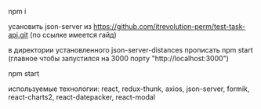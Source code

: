 npm i 

усановить json-server из https://github.com/itrevolution-perm/test-task-api.git
(по ссылке имеется гайд)


в директории установленного json-server-distances
прописать npm start (главное чтобы запустился на 3000 порту "http://localhost:3000")

npm start 

используемые технологии:
react, redux-thunk, axios, json-server, formik, react-charts2, react-datepacker, react-modal


